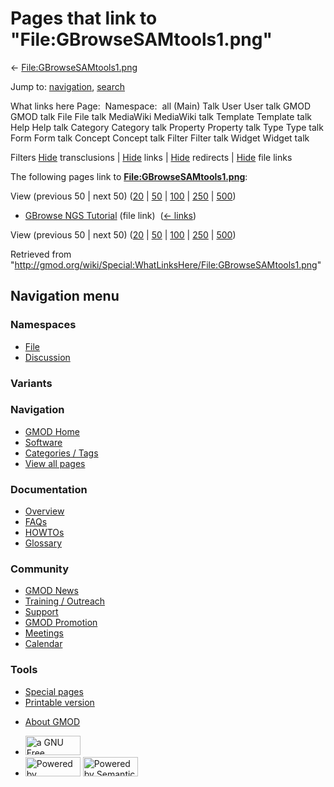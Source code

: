<div id="mw-page-base" class="noprint">

</div>

<div id="mw-head-base" class="noprint">

</div>

<div id="content" class="mw-body" role="main">

<span id="top"></span>

<div id="mw-js-message" style="display:none;">

</div>



# <span dir="auto">Pages that link to "File:GBrowseSAMtools1.png"</span>

<div id="bodyContent">

<div id="contentSub">

←
[File:GBrowseSAMtools1.png](/wiki/File:GBrowseSAMtools1.png "File:GBrowseSAMtools1.png")

</div>

<div id="jump-to-nav" class="mw-jump">

Jump to: [navigation](#mw-navigation), [search](#p-search)

</div>

<div id="mw-content-text">

What links here Page:  Namespace:  all (Main) Talk User User talk GMOD
GMOD talk File File talk MediaWiki MediaWiki talk Template Template talk
Help Help talk Category Category talk Property Property talk Type Type
talk Form Form talk Concept Concept talk Filter Filter talk Widget
Widget talk

Filters
[Hide](/mediawiki/index.php?title=Special:WhatLinksHere/File:GBrowseSAMtools1.png&hidetrans=1 "Special:WhatLinksHere/File:GBrowseSAMtools1.png")
transclusions \|
[Hide](/mediawiki/index.php?title=Special:WhatLinksHere/File:GBrowseSAMtools1.png&hidelinks=1 "Special:WhatLinksHere/File:GBrowseSAMtools1.png")
links \|
[Hide](/mediawiki/index.php?title=Special:WhatLinksHere/File:GBrowseSAMtools1.png&hideredirs=1 "Special:WhatLinksHere/File:GBrowseSAMtools1.png")
redirects \|
[Hide](/mediawiki/index.php?title=Special:WhatLinksHere/File:GBrowseSAMtools1.png&hideimages=1 "Special:WhatLinksHere/File:GBrowseSAMtools1.png")
file links

The following pages link to
**[File:GBrowseSAMtools1.png](/wiki/File:GBrowseSAMtools1.png "File:GBrowseSAMtools1.png")**:

View (previous 50 \| next 50)
([20](/mediawiki/index.php?title=Special:WhatLinksHere/File:GBrowseSAMtools1.png&limit=20 "Special:WhatLinksHere/File:GBrowseSAMtools1.png")
\|
[50](/mediawiki/index.php?title=Special:WhatLinksHere/File:GBrowseSAMtools1.png&limit=50 "Special:WhatLinksHere/File:GBrowseSAMtools1.png")
\|
[100](/mediawiki/index.php?title=Special:WhatLinksHere/File:GBrowseSAMtools1.png&limit=100 "Special:WhatLinksHere/File:GBrowseSAMtools1.png")
\|
[250](/mediawiki/index.php?title=Special:WhatLinksHere/File:GBrowseSAMtools1.png&limit=250 "Special:WhatLinksHere/File:GBrowseSAMtools1.png")
\|
[500](/mediawiki/index.php?title=Special:WhatLinksHere/File:GBrowseSAMtools1.png&limit=500 "Special:WhatLinksHere/File:GBrowseSAMtools1.png"))

- [GBrowse NGS
  Tutorial](/wiki/GBrowse_NGS_Tutorial "GBrowse NGS Tutorial") (file
  link) ‎ <span class="mw-whatlinkshere-tools">([←
  links](/mediawiki/index.php?title=Special:WhatLinksHere&target=GBrowse+NGS+Tutorial "Special:WhatLinksHere"))</span>

View (previous 50 \| next 50)
([20](/mediawiki/index.php?title=Special:WhatLinksHere/File:GBrowseSAMtools1.png&limit=20 "Special:WhatLinksHere/File:GBrowseSAMtools1.png")
\|
[50](/mediawiki/index.php?title=Special:WhatLinksHere/File:GBrowseSAMtools1.png&limit=50 "Special:WhatLinksHere/File:GBrowseSAMtools1.png")
\|
[100](/mediawiki/index.php?title=Special:WhatLinksHere/File:GBrowseSAMtools1.png&limit=100 "Special:WhatLinksHere/File:GBrowseSAMtools1.png")
\|
[250](/mediawiki/index.php?title=Special:WhatLinksHere/File:GBrowseSAMtools1.png&limit=250 "Special:WhatLinksHere/File:GBrowseSAMtools1.png")
\|
[500](/mediawiki/index.php?title=Special:WhatLinksHere/File:GBrowseSAMtools1.png&limit=500 "Special:WhatLinksHere/File:GBrowseSAMtools1.png"))

</div>

<div class="printfooter">

Retrieved from
"<http://gmod.org/wiki/Special:WhatLinksHere/File:GBrowseSAMtools1.png>"

</div>

<div id="catlinks" class="catlinks catlinks-allhidden">

</div>

<div class="visualClear">

</div>

</div>

</div>

<div id="mw-navigation">

## Navigation menu

<div id="mw-head">



<div id="left-navigation">

<div id="p-namespaces" class="vectorTabs" role="navigation"
aria-labelledby="p-namespaces-label">

### Namespaces

- <span id="ca-nstab-image"><a href="/wiki/File:GBrowseSAMtools1.png" accesskey="c"
  title="View the file page [c]">File</a></span>
- <span id="ca-talk"><a
  href="/mediawiki/index.php?title=File_talk:GBrowseSAMtools1.png&amp;action=edit&amp;redlink=1"
  accesskey="t"
  title="Discussion about the content page [t]">Discussion</a></span>

</div>

<div id="p-variants" class="vectorMenu emptyPortlet" role="navigation"
aria-labelledby="p-variants-label">

### 

### Variants[](#)

<div class="menu">

</div>

</div>

</div>

<div id="right-navigation">





</div>



</div>

</div>

</div>

<div id="mw-panel">

<div id="p-logo" role="banner">

<a href="/wiki/Main_Page"
style="background-image: url(http://gmod.org/images/GMOD-cogs.png);"
title="Visit the main page"></a>

</div>

<div id="p-Navigation" class="portal" role="navigation"
aria-labelledby="p-Navigation-label">

### Navigation

<div class="body">

- <span id="n-GMOD-Home">[GMOD Home](/wiki/Main_Page)</span>
- <span id="n-Software">[Software](/wiki/GMOD_Components)</span>
- <span id="n-Categories-.2F-Tags">[Categories /
  Tags](/wiki/Categories)</span>
- <span id="n-View-all-pages">[View all
  pages](/wiki/Special:AllPages)</span>

</div>

</div>

<div id="p-Documentation" class="portal" role="navigation"
aria-labelledby="p-Documentation-label">

### Documentation

<div class="body">

- <span id="n-Overview">[Overview](/wiki/Overview)</span>
- <span id="n-FAQs">[FAQs](/wiki/Category:FAQ)</span>
- <span id="n-HOWTOs">[HOWTOs](/wiki/Category:HOWTO)</span>
- <span id="n-Glossary">[Glossary](/wiki/Glossary)</span>

</div>

</div>

<div id="p-Community" class="portal" role="navigation"
aria-labelledby="p-Community-label">

### Community

<div class="body">

- <span id="n-GMOD-News">[GMOD News](/wiki/GMOD_News)</span>
- <span id="n-Training-.2F-Outreach">[Training /
  Outreach](/wiki/Training_and_Outreach)</span>
- <span id="n-Support">[Support](/wiki/Support)</span>
- <span id="n-GMOD-Promotion">[GMOD
  Promotion](/wiki/GMOD_Promotion)</span>
- <span id="n-Meetings">[Meetings](/wiki/Meetings)</span>
- <span id="n-Calendar">[Calendar](/wiki/Calendar)</span>

</div>

</div>

<div id="p-tb" class="portal" role="navigation"
aria-labelledby="p-tb-label">

### Tools

<div class="body">

- <span id="t-specialpages"><a href="/wiki/Special:SpecialPages" accesskey="q"
  title="A list of all special pages [q]">Special pages</a></span>
- <span id="t-print"><a
  href="/mediawiki/index.php?title=Special:WhatLinksHere/File:GBrowseSAMtools1.png&amp;printable=yes"
  rel="alternate" accesskey="p"
  title="Printable version of this page [p]">Printable version</a></span>

</div>

</div>

</div>

</div>

<div id="footer" role="contentinfo">

- <span id="footer-places-about">[About
  GMOD](/wiki/GMOD:About "GMOD:About")</span>

<!-- -->

- <span id="footer-copyrightico">[<img src="http://www.gnu.org/graphics/gfdl-logo-small.png" width="88"
  height="31" alt="a GNU Free Documentation License" />](http://www.gnu.org/licenses/fdl-1.3.html)</span>
- <span id="footer-poweredbyico">[<img src="/mediawiki/skins/common/images/poweredby_mediawiki_88x31.png"
  width="88" height="31" alt="Powered by MediaWiki" />](//www.mediawiki.org/)
  [<img
  src="/mediawiki/extensions/SemanticMediaWiki/includes/../resources/images/smw_button.png"
  width="88" height="31" alt="Powered by Semantic MediaWiki" />](https://www.semantic-mediawiki.org/wiki/Semantic_MediaWiki)</span>

<div style="clear:both">

</div>

</div>
